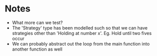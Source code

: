 # Notes

- What more can we test?
- The 'Strategy' type has been modelled such so that we can have strategies other than 'Holding at number x'. Eg. Hold until two fives occur
- We can probably abstract out the loop from the main function into another function as well